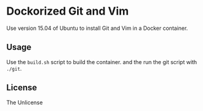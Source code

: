 # Dockorized Git and Vim

Use version 15.04 of Ubuntu to install Git and Vim in a Docker container.

## Usage

Use the `build.sh` script to build the container. and the run the git script with `./git`.

## License

The Unlicense
